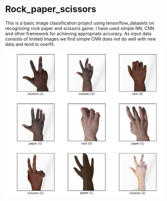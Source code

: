 # Rock_paper_scissors
This is a basic image classification project using tensorflow_datasets on recognizing rock paper and scissors game. I have used simple NN, CNN and other framework for achieving appropriate accuracy. As input data consists of limited images we find simple CNN does not do well with new data and tend to overfit.

![](https://github.com/rajuzumaki2207/Rock_paper_scissors/blob/master/Input.JPG??raw=true)
